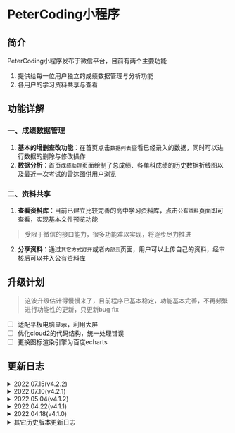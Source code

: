 # PeterCoding小程序

## 简介
PeterCoding小程序发布于微信平台，目前有两个主要功能
1. 提供给每一位用户独立的成绩数据管理与分析功能
2. 各用户的学习资料共享与查看

## 功能详解

### 一、成绩数据管理
1. **基本的增删查改功能**：在首页点击`数据列表`查看已经录入的数据，同时可以进行数据的删除与修改操作
2. **数据分析**：首页`成绩助理`页面绘制了总成绩、各单科成绩的历史数据折线图以及最近一次考试的雷达图供用户浏览

### 二、资料共享
1. **查看资料库**：目前已建立比较完善的高中学习资料库，点击`公有资料`页面即可查看，实现基本文件预览功能
> 受限于微信的接口能力，很多功能难以实现，将逐步尽力推进

2. **分享资料**：通过`其它方式打开`或者`内部云`页面，用户可以上传自己的资料，经审核后可以并入公有资料库

## 升级计划
> 这波升级估计得慢慢来了，目前程序已基本稳定，功能基本完善，不再频繁进行功能性的更新，只更新bug fix

- [ ] 适配平板电脑显示，利用大屏
- [ ] 优化cloud2的代码结构，统一处理错误
- [ ] 更换图标渲染引擎为百度echarts

## 更新日志
<details>
<summary>2022.07.15(v4.2.2)</summary><br>
· 新增 接入完善的意见反馈机制
· 新增 流量节省程序MD5校验
· 优化 公有资料页面代码结构
· 优化 平板电脑上使用体验（待适配）
· 新增 主页及关于页公告弹框
</details>

<details>
<summary>2022.07.10(v4.2.1)</summary><br>
· 新增 文件自动缓存节省流量<br>
· 新增 清除缓存按钮<br>
· 新增 开源项目标签<br>
PS：如遇文件下载失败，可尝试清除缓存后再下载<br>
</details>

<details>
<summary>2022.05.04(v4.1.2)</summary><br>
· 优化 响应式UI设计<br>
· 优化 横屏状态下UI显示<br>
· 修复 长按与点击事件冲突<br>
· 优化 文件名滑动显示<br>
· 修复 若干已知问题<br>
</details>

<details>
<summary>2022.04.22(v4.1.1)</summary><br>
· 新增 测试返回键返回上级目录功能<br>
· 修复 文件重复显示嵌套循环<br>
· 优化 子页面UI统一<br>
</details>

<details>
<summary>2022.04.18(v4.1.0)</summary><br>
· 修复 转PDF预览乱码问题<br>
· 优化 统一全局UI设计<br>
· 优化 云空间文件滑动展示<br>
· 新增 内部云页面公告<br>
</details>

<details>
<summary>其它历史版本更新日志</summary><br>
· 修复 转PDF预览乱码问题<br>
· 优化 统一全局UI设计<br>
· 优化 云空间文件滑动展示<br>
· 新增 内部云页面公告<br><br>
2022.04.14(v4.0.7)<br>
· 修复 内存溢出问题<br>
· 新增 电脑端显示更多按钮<br>
· 修复 电脑端保存文件到本地<br>
· 修复 分享文件乱码问题<br>
· 优化 各功能下载进度条<br><br>
2022.04.10(v4.0.6)<br>
· 修复 PC端ppt文件上传失败<br>
紧急修复，补充修改<br><br>
2022.04.09(v4.0.5)<br>
· 新增 适配PC端更多格式预览<br>
· 优化 内部云界面设计<br>
· 修复 部分已知错误<br>
· 新增 资料库长按菜单<br><br>
2022.04.02(v4.0.4)<br>
· 修复 目录分享无法重进<br><br>
2022.03.28(v4.0.3)<br>
· 优化 页面缓冲提示逻辑<br>
· 修复 大文件下载失败<br><br>
2022.03.20(v4.0.2)<br>
· 优化 资料库错误提示<br>
· 新增 资料库日期大小显示<br>
· 新增 资料库更多功能<br>
· 修复 大文件无法预览<br>
· 新增 判断更新逻辑<br><br>
2022.02.26(v4.0.1)<br>
· 新增 高考倒数日期设置<br>
· 新增 内部云文件上传分类文件夹<br>
· 修复 首页支持自动刷新<br>
· 优化 兼容适配低版本设备（最低2.4.4基础库）<br><br>
2022.02.10(v4.0.0)<br>
· 优化 更新云存储sdk版本<br>
· 新增 意见反馈入口<br>
· 新增 更多文件格式上传<br>
· 新增 链接分享上传<br>
· 新增 部分页面下拉刷新<br>
· 新增 基本适配黑暗模式<br>
· 新增 基本适配PC端显示<br>
· 优化 页面逻辑和代码逻辑<br>
· 修复 内部云外部素材打开BUG<br>
· 新增 内部云上传进度条<br>
· 优化 提升程序安全性<br>
· 优化 提升程序性能与响应速度<br>
· 新增 查看内部云文件<br><br>
2022.02.08(v3.5.0)<br>
· 新增 小测成绩录入与图表<br>
每一次小测都值得关注<br>
· 新增 其它文档打开小程序直接投稿（测试中）<br>
可以在“其它打开方式”选择PeterCoding上传PDF资料进行投稿<br>
· 优化 代码结构与注释<br><br>
2022.02.07(v3.4.1)<br>
· 优化 搜索功能UI<br>
· 新增 内部云多文件上传（最多100个）<br>
· 新增 内部云图片上传选项<br>
· 优化 内部云文件上传逻辑<br>
· 新增 小测成绩录入<br>
· 新增 小测成绩曲线（未完工）<br><br>
2022.01.28(v3.4.0)<br>
· 新增 公有云资料库支持搜索了<br>
搜索功能支持js正则表达式，忽略大小写<br><br>
2022.01.24(v3.3.5)<br>
· 修复 内部云偶现未知错误<br><br>
2022.01.23(v3.3.4)<br>
· 新增 分离内部云与公有云<br>
· 优化 操作逻辑<br><br>
2022.01.20（v3.3.3）<br>
· 新增 图片预览支持列表<br>
· 新增 资料分享上传Beta版<br>
· 修复 音频文件预览失败问题<br>
· 删除 微信不支持预览的文件<br>
部分文件微信不支持预览<br>
请复制链接到浏览器下载<br><br>
2021.10.17（V3.3.2）<br>
· 新增 多个数据图表<br>
· 删除 无用元素和函数<br>
· 修复 文件名乱码问题<br>
· 修复 首页无法滑动问题<br>
· 优化 页面逻辑<br>
</details>
